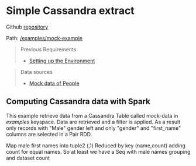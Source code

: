 # Simple Cassandra extract

Github [repository](https://github.com/jasset75/spark-cassandra-notes)

Path: [/examples/mock-example](https://github.com/jasset75/spark-cassandra-notes/examples/mock-example/)

> Previous Requirements 
> * [Setting up the Environment](../Environment.md)

> Data sources
> * [Mock data of People](../PyUpload/mock_data_imp.md)

## Computing Cassandra data with Spark

This example retrieve data from a Cassandra Table called mock-data in *examples* keyspace. Data are retrieved and a filter is applied. As a result only records with "Male" gender left and only "gender" and "first_name" columns are selected in a Pair RDD.

Map male first names into tuple2 (<name>,1)
Reduced by key (name,count) adding count for equal names. So at least we have a Seq with male names grouping and dataset count 
